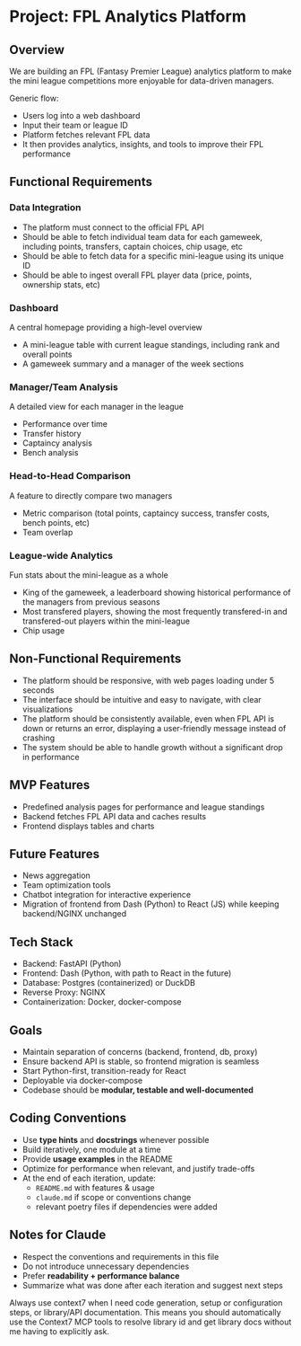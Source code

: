 # Project: FPL Analytics Platform

## Overview
We are building an FPL (Fantasy Premier League) analytics platform to make the mini league competitions more enjoyable for data-driven managers.

Generic flow:
- Users log into a web dashboard
- Input their team or league ID
- Platform fetches relevant FPL data
- It then provides analytics, insights, and tools to improve their FPL performance

## Functional Requirements

### Data Integration
- The platform must connect to the official FPL API
- Should be able to fetch individual team data for each gameweek, including points, transfers, captain choices, chip usage, etc
- Should be able to fetch data for a specific mini-league using its unique ID
- Should be able to ingest overall FPL player data (price, points, ownership stats, etc)

### Dashboard
A central homepage providing a high-level overview
- A mini-league table with current league standings, including rank and overall points
- A gameweek summary and a manager of the week sections

### Manager/Team Analysis
A detailed view for each manager in the league
- Performance over time
- Transfer history
- Captaincy analysis
- Bench analysis

### Head-to-Head Comparison
A feature to directly compare two managers
- Metric comparison (total points, captaincy success, transfer costs, bench points, etc)
- Team overlap

### League-wide Analytics
Fun stats about the mini-league as a whole
- King of the gameweek, a leaderboard showing historical performance of the managers from previous seasons
- Most transfered players, showing the most frequently transfered-in and transfered-out players within the mini-league
- Chip usage

## Non-Functional Requirements
- The platform should be responsive, with web pages loading under 5 seconds
- The interface should be intuitive and easy to navigate, with clear visualizations
- The platform should be consistently available, even when FPL API is down or returns an error, displaying a user-friendly message instead of crashing
- The system should be able to handle growth without a significant drop in performance


## MVP Features
- Predefined analysis pages for performance and league standings
- Backend fetches FPL API data and caches results
- Frontend displays tables and charts

## Future Features
- News aggregation
- Team optimization tools
- Chatbot integration for interactive experience
- Migration of frontend from Dash (Python) to React (JS) while keeping backend/NGINX unchanged

## Tech Stack
- Backend: FastAPI (Python)
- Frontend: Dash (Python, with path to React in the future)
- Database: Postgres (containerized) or DuckDB
- Reverse Proxy: NGINX
- Containerization: Docker, docker-compose

## Goals
- Maintain separation of concerns (backend, frontend, db, proxy)
- Ensure backend API is stable, so frontend migration is seamless
- Start Python-first, transition-ready for React
- Deployable via docker-compose
- Codebase should be **modular, testable and well-documented**

## Coding Conventions
- Use **type hints** and **docstrings** whenever possible
- Build iteratively, one module at a time
- Provide **usage examples** in the README
- Optimize for performance when relevant, and justify trade-offs
- At the end of each iteration, update:
    - `README.md` with features & usage
    - `claude.md` if scope or conventions change
    - relevant poetry files if dependencies were added

## Notes for Claude
- Respect the conventions and requirements in this file
- Do not introduce unnecessary dependencies
- Prefer **readability + performance balance**
- Summarize what was done after each iteration and suggest next steps

Always use context7 when I need code generation, setup or configuration steps, or
library/API documentation. This means you should automatically use the Context7 MCP
tools to resolve library id and get library docs without me having to explicitly ask.
